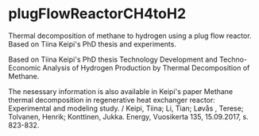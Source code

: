 # plugFlowReactorCH4toH2

Thermal decomposition of methane to hydrogen using a plug flow reactor. Based on Tiina Keipi's PhD thesis and experiments. 

Based on Tiina Keipi's PhD thesis Technology Development and Techno-Economic 
Analysis of Hydrogen Production by Thermal Decomposition of Methane.

The nesessary information is also available in Keipi's paper
    Methane thermal decomposition in regenerative heat exchanger reactor: 
    Experimental and modeling study. / Keipi, Tiina; Li, Tian; Løvås , 
    Terese; Tolvanen, Henrik; Konttinen, Jukka. Energy, Vuosikerta 135, 
    15.09.2017, s. 823-832.


